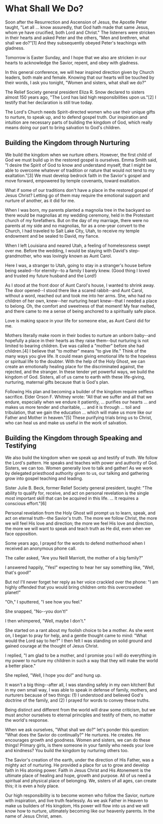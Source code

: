 # What Shall We Do?

Soon after the Resurrection and Ascension of Jesus, the Apostle Peter taught,
"Let all ... know assuredly, that God hath made that same Jesus, whom ye have
crucified, both Lord and Christ." The listeners were stricken in their hearts
and asked Peter and the others, "Men and brethren, what shall we do?"[1] And
they subsequently obeyed Peter's teachings with gladness.

Tomorrow is Easter Sunday, and I hope that we also are stricken in our hearts
to acknowledge the Savior, repent, and obey with gladness.

In this general conference, we will hear inspired direction given by Church
leaders, both male and female. Knowing that our hearts will be touched by
their words, I ask you tonight, "Women and sisters, what shall we do?"

The Relief Society general president Eliza R. Snow declared to sisters almost
150 years ago, "The Lord has laid high responsibilities upon us."[2] I testify
that her declaration is still true today.

The Lord's Church needs Spirit-directed women who use their unique gifts to
nurture, to speak up, and to defend gospel truth. Our inspiration and
intuition are necessary parts of building the kingdom of God, which really
means doing our part to bring salvation to God's children.

## Building the Kingdom through Nurturing

We build the kingdom when we nurture others. However, the first child of God
we must build up in the restored gospel is ourselves. Emma Smith said, "I
desire the Spirit of God to know and understand myself, that I might be able
to overcome whatever of tradition or nature that would not tend to my
exaltation."[3] We must develop bedrock faith in the Savior's gospel and move
forward, empowered by temple covenants, toward exaltation.

What if some of our traditions don't have a place in the restored gospel of
Jesus Christ? Letting go of them may require the emotional support and nurture
of another, as it did for me.

When I was born, my parents planted a magnolia tree in the backyard so there
would be magnolias at my wedding ceremony, held in the Protestant church of my
forefathers. But on the day of my marriage, there were no parents at my side
and no magnolias, for as a one-year convert to the Church, I had traveled to
Salt Lake City, Utah, to receive my temple endowment and be sealed to David,
my fiance.

When I left Louisiana and neared Utah, a feeling of homelessness swept over
me. Before the wedding, I would be staying with David's step-grandmother, who
was lovingly known as Aunt Carol.

Here I was, a stranger to Utah, going to stay in a stranger's house before
being sealed--for eternity--to a family I barely knew. (Good thing I loved and
trusted my future husband and the Lord!)

As I stood at the front door of Aunt Carol's house, I wanted to shrink away.
The door opened--I stood there like a scared rabbit--and Aunt Carol, without a
word, reached out and took me into her arms. She, who had no children of her
own, knew--her nurturing heart knew--that I needed a place to belong. Oh, the
comfort and sweetness of that moment! My fear melted, and there came to me a
sense of being anchored to a spiritually safe place.

Love is making space in your life for someone else, as Aunt Carol did for me.

Mothers literally make room in their bodies to nurture an unborn baby--and
hopefully a place in their hearts as they raise them--but nurturing is not
limited to bearing children. Eve was called a "mother" before she had
children.[4] I believe that "to mother" means "to give life." Think of the
many ways you give life. It could mean giving emotional life to the hopeless
or spiritual life to the doubter. With the help of the Holy Ghost, we can
create an emotionally healing place for the discriminated against, the
rejected, and the stranger. In these tender yet powerful ways, we build the
kingdom of God. Sisters, all of us came to earth with these life-giving,
nurturing, maternal gifts because that is God's plan.

Following His plan and becoming a builder of the kingdom require selfless
sacrifice. Elder Orson F. Whitney wrote: "All that we suffer and all that we
endure, especially when we endure it patiently, ... purifies our hearts ... and
makes us more tender and charitable, ... and it is through ... toil and
tribulation, that we gain the education ... which will make us more like our
Father and Mother in heaven."[5] These purifying trials bring us to Christ,
who can heal us and make us useful in the work of salvation.

## Building the Kingdom through Speaking and Testifying

We also build the kingdom when we speak up and testify of truth. We follow the
Lord's pattern. He speaks and teaches with power and authority of God.
Sisters, we can too. Women generally love to talk and gather! As we work by
delegated priesthood authority given to us, our talking and gathering grow
into gospel teaching and leading.

Sister Julie B. Beck, former Relief Society general president, taught: "The
ability to qualify for, receive, and act on personal revelation is the single
most important skill that can be acquired in this life. ... It requires a
conscious effort."[6]

Personal revelation from the Holy Ghost will prompt us to learn, speak, and
act on eternal truth--the Savior's truth. The more we follow Christ, the more
we will feel His love and direction; the more we feel His love and direction,
the more we will want to speak and teach truth as He did, even when we face
opposition.

Some years ago, I prayed for the words to defend motherhood when I received an
anonymous phone call.

The caller asked, "Are you Neill Marriott, the mother of a big family?"

I answered happily, "Yes!" expecting to hear her say something like, "Well,
that's good!"

But no! I'll never forget her reply as her voice crackled over the phone: "I
am highly offended that you would bring children onto this overcrowded
planet!"

"Oh," I sputtered, "I see how you feel."

She snapped, "No--you don't!"

I then whimpered, "Well, maybe I don't."

She started on a rant about my foolish choice to be a mother. As she went on,
I began to pray for help, and a gentle thought came to mind: "What would the
Lord say to her?" I then felt I was standing on solid ground and gained
courage at the thought of Jesus Christ.

I replied, "I am glad to be a mother, and I promise you I will do everything
in my power to nurture my children in such a way that they will make the world
a better place."

She replied, "Well, I hope you do!" and hung up.

It wasn't a big thing--after all, I was standing safely in my own kitchen! But
in my own small way, I was able to speak in defense of family, mothers, and
nurturers because of two things: (1) I understood and believed God's doctrine
of the family, and (2) I prayed for words to convey these truths.

Being distinct and different from the world will draw some criticism, but we
must anchor ourselves to eternal principles and testify of them, no matter the
world's response.

When we ask ourselves, "What shall we do?" let's ponder this question: "What
does the Savior do continually?" He nurtures. He creates. He encourages growth
and goodness. Women and sisters, we can do these things! Primary girls, is
there someone in your family who needs your love and kindness? You build the
kingdom by nurturing others too.

The Savior's creation of the earth, under the direction of His Father, was a
mighty act of nurturing. He provided a place for us to grow and develop faith
in His atoning power. Faith in Jesus Christ and His Atonement is the ultimate
place of healing and hope, growth and purpose. All of us need a spiritual and
physical place of belonging. We, sisters of all ages, can create this; it is
even a holy place.

Our high responsibility is to become women who follow the Savior, nurture with
inspiration, and live truth fearlessly. As we ask Father in Heaven to make us
builders of His kingdom, His power will flow into us and we will know how to
nurture, ultimately becoming like our heavenly parents. In the name of Jesus
Christ, amen.

